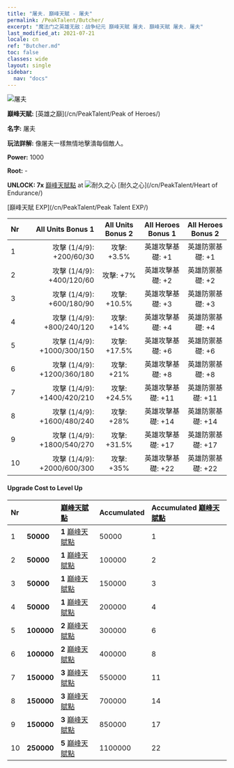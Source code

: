 ```yaml
---
title: "屠夫. 巔峰天賦 - 屠夫"
permalink: /PeakTalent/Butcher/
excerpt: "魔法门之英雄无敌：战争纪元 巔峰天賦 屠夫. 巔峰天賦 屠夫. 屠夫"
last_modified_at: 2021-07-21
locale: cn
ref: "Butcher.md"
toc: false
classes: wide
layout: single
sidebar:
  nav: "docs"
---
```


  ![屠夫](/images/pt/talent_1006.png)

  **巔峰天賦:** [英雄之巔](/cn/PeakTalent/Peak of Heroes/)

  **名字:** 屠夫

  **玩法詳解:** 像屠夫一樣無情地擊潰每個敵人。

  **Power:** 1000

  **Root:** -

  **UNLOCK: 7x** [巔峰天賦點](/cn/Items/con_934/) at ![耐久之心](/images/pt/talent_1002.png) [耐久之心](/cn/PeakTalent/Heart of Endurance/)

  [巔峰天賦 EXP](/cn/PeakTalent/Peak Talent EXP/)

  | Nr | All Units Bonus 1 | All Units Bonus 2 | All Heroes Bonus 1 | All Heroes Bonus 2 |
  |:---|--------------:|:-------------:|:-------------:|:-------------:|
  | 1 | 攻擊 (1/4/9): +200/60/30 | 攻擊: +3.5% | 英雄攻擊基礎: +1 | 英雄防禦基礎: +1 |
  | 2 | 攻擊 (1/4/9): +400/120/60 | 攻擊: +7% | 英雄攻擊基礎: +2 | 英雄防禦基礎: +2 |
  | 3 | 攻擊 (1/4/9): +600/180/90 | 攻擊: +10.5% | 英雄攻擊基礎: +3 | 英雄防禦基礎: +3 |
  | 4 | 攻擊 (1/4/9): +800/240/120 | 攻擊: +14% | 英雄攻擊基礎: +4 | 英雄防禦基礎: +4 |
  | 5 | 攻擊 (1/4/9): +1000/300/150 | 攻擊: +17.5% | 英雄攻擊基礎: +6 | 英雄防禦基礎: +6 |
  | 6 | 攻擊 (1/4/9): +1200/360/180 | 攻擊: +21% | 英雄攻擊基礎: +8 | 英雄防禦基礎: +8 |
  | 7 | 攻擊 (1/4/9): +1400/420/210 | 攻擊: +24.5% | 英雄攻擊基礎: +11 | 英雄防禦基礎: +11 |
  | 8 | 攻擊 (1/4/9): +1600/480/240 | 攻擊: +28% | 英雄攻擊基礎: +14 | 英雄防禦基礎: +14 |
  | 9 | 攻擊 (1/4/9): +1800/540/270 | 攻擊: +31.5% | 英雄攻擊基礎: +17 | 英雄防禦基礎: +17 |
  | 10 | 攻擊 (1/4/9): +2000/600/300 | 攻擊: +35% | 英雄攻擊基礎: +22 | 英雄防禦基礎: +22 |


#### Upgrade Cost to Level Up

  | Nr | <i class="fas fa-coins"/> | [巔峰天賦點](/cn/Items/con_934/) | Accumulated <i class="fas fa-coins"/> | Accumulated [巔峰天賦點](/cn/Items/con_934/) |
  |:---|:--------------|:-------------|:-------------|:-------------|
  | 1 | **50000** | **1** [巔峰天賦點](/cn/Items/con_934/) | 50000 | 1 |
  | 2 | **50000** | **1** [巔峰天賦點](/cn/Items/con_934/) | 100000 | 2 |
  | 3 | **50000** | **1** [巔峰天賦點](/cn/Items/con_934/) | 150000 | 3 |
  | 4 | **50000** | **1** [巔峰天賦點](/cn/Items/con_934/) | 200000 | 4 |
  | 5 | **100000** | **2** [巔峰天賦點](/cn/Items/con_934/) | 300000 | 6 |
  | 6 | **100000** | **2** [巔峰天賦點](/cn/Items/con_934/) | 400000 | 8 |
  | 7 | **150000** | **3** [巔峰天賦點](/cn/Items/con_934/) | 550000 | 11 |
  | 8 | **150000** | **3** [巔峰天賦點](/cn/Items/con_934/) | 700000 | 14 |
  | 9 | **150000** | **3** [巔峰天賦點](/cn/Items/con_934/) | 850000 | 17 |
  | 10 | **250000** | **5** [巔峰天賦點](/cn/Items/con_934/) | 1100000 | 22 |
